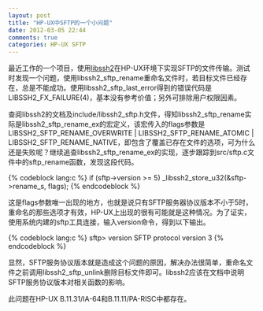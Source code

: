 ```yaml
---
layout: post
title: "HP-UX中SFTP的一个小问题"
date: 2012-03-05 22:44
comments: true
categories: HP-UX SFTP
---
```


最近工作的一个项目，使用[libssh2](http://www.libssh2.org)在HP-UX环境下实现SFTP的文件传输。测试时发现一个问题，使用libssh2_sftp_rename重命名文件时，若目标文件已经存在，总是不能成功。使用libssh2_sftp_last_error得到的错误代码是LIBSSH2_FX_FAILURE(4)，基本没有参考价值；另外可排除用户权限因素。

<!--more-->

查阅libssh2的文档及include/libssh2_sftp.h文件，得知libssh2_sftp_rename实际是libssh2_sftp_rename_ex的宏定义，该宏传入的flags参数是LIBSSH2_SFTP_RENAME_OVERWRITE | LIBSSH2_SFTP_RENAME_ATOMIC | LIBSSH2_SFTP_RENAME_NATIVE，即包含了覆盖已存在文件的选项，可为什么还是失败呢？继续追查libssh2_sftp_rename_ex的实现，逐步跟踪到src/sftp.c文件中的sftp_rename函数，发现这段代码。

{% codeblock lang:c %}
if (sftp->version >= 5)
    _libssh2_store_u32(&sftp->rename_s, flags);
{% endcodeblock %}

这是flags参数唯一出现的地方，也就是说只有SFTP服务器协议版本不小于5时，重命名的那些选项才有效，HP-UX上出现的很有可能就是这种情况。为了证实，使用系统内建的sftp工具连接，输入version命令，得到以下输出。

{% codeblock lang:c %}
sftp> version
SFTP protocol version 3
{% endcodeblock %}

显然，SFTP服务协议版本就是造成这个问题的原因，解决办法很简单，重命名文件之前调用libssh2_sftp_unlink删除目标文件即可。libssh2应该在文档中说明SFTP服务协议版本对相关函数的影响。

此问题在HP-UX B.11.31/IA-64和B.11.11/PA-RISC中都存在。